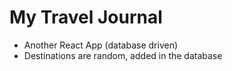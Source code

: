 # My Travel Journal

- Another React App (database driven)
- Destinations are random, added in the database
